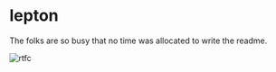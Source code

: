 # lepton

The folks are so busy that no time was allocated to write the readme.

![rtfc](https://sd.keepcalms.com/i-w600/keep-calm-and-rtfc.jpg)
